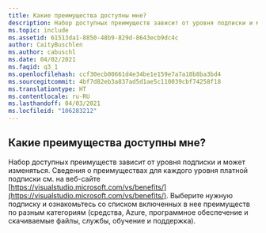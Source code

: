 ```yaml
---
title: Какие преимущества доступны мне?
description: Набор доступных преимуществ зависит от уровня подписки и может изменяться. Сведения о преимуществах для каждого уровня подписки...
ms.topic: include
ms.assetid: 61513da1-8850-48b9-829d-8643ecb9dc4c
author: CaityBuschlen
ms.author: cabuschl
ms.date: 04/02/2021
ms.faqid: q3_1
ms.openlocfilehash: ccf30ecb00661d4e34be1e159e7a7a18b8ba3bd4
ms.sourcegitcommit: 4bf7d82eb3a837ad5d1ae5c110039cbf74258f18
ms.translationtype: HT
ms.contentlocale: ru-RU
ms.lasthandoff: 04/03/2021
ms.locfileid: "106283212"
---
```

## <a name="what-benefits-are-available"></a>Какие преимущества доступны мне?

Набор доступных преимуществ зависит от уровня подписки и может изменяться. Сведения о преимуществах для каждого уровня платной подписки см. на веб-сайте [https://visualstudio.microsoft.com/vs/benefits/](https://visualstudio.microsoft.com/vs/benefits/). Выберите нужную подписку и ознакомьтесь со списком включенных в нее преимуществ по разным категориям (средства, Azure, программное обеспечение и скачиваемые файлы, службы, обучение и поддержка).
